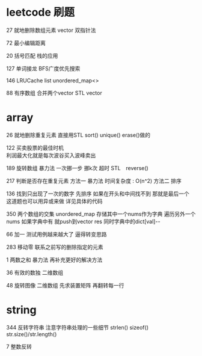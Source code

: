# leetcode 刷题

27 就地删除数组元素 vector 双指针法

72 最小编辑距离    

20 括号匹配 栈的应用

127 单词接龙 BFS广度优先搜索

146 LRUCache list unordered_map<>

88  有序数组 合并两个vector  STL vector

# array

26 就地删除重复元素 
直接用STL sort() unique() erase()做的

122 买卖股票的最佳时机  
利润最大化就是每次波谷买入波峰卖出

189 旋转数组
暴力法 一次挪一步 挪k次 超时
STL　reverse()

217 判断是否存在重复元素
方法一 暴力法 
时间复杂度 : O(n^2)
方法二 排序 

136 找到只出现了一次的数字 
先排序 如果在开头和中间找不到 那就是最后一个
这道题也可以用异或来做 详见具体的代码

350 两个数组的交集 
unordered_map 存储其中一个nums作为字典
遍历另外一个nums 如果字典中有 就push到vector res
同时字典中的dict[val]--   

66 加一  测试用例越来越大了 逼得转变思路

283 移动零  联系之前写的删除指定的元素

1 两数之和  暴力法  再补充更好的解决方法

36 有效的数独  二维数组 

48 旋转图像  二维数组 先求装置矩阵 再翻转每一行

# string

344 反转字符串  注意字符串处理的一些细节
strlen() sizeof() str.size()/str.length()

7  整数反转


